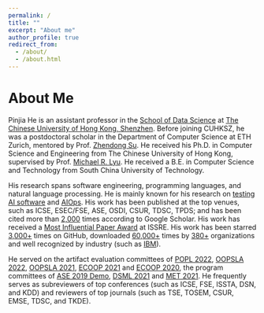 ```yaml
---
permalink: /
title: ""
excerpt: "About me"
author_profile: true
redirect_from: 
  - /about/
  - /about.html
---
```


About Me
======
Pinjia He is an assistant professor in the [School of Data Science](https://sds.cuhk.edu.cn/en) at [The Chinese University of Hong Kong, Shenzhen](https://www.cuhk.edu.cn/en). Before joining CUHKSZ, he was a postdoctoral scholar in the Department of Computer Science at ETH Zurich, mentored by Prof. [Zhendong Su](http://web.cs.ucdavis.edu/~su/). He received his Ph.D. in Computer Science and Engineering from The Chinese University of Hong Kong, supervised by Prof. [Michael R. Lyu](https://www.cse.cuhk.edu.hk/lyu/home). He received a B.E. in Computer Science and Technology from South China University of Technology.

His research spans software engineering, programming languages, and natural language processing. He is mainly known for his research on [testing AI software](https://github.com/RobustNLP) and [AIOps](https://github.com/logpai). His work has been published at the top venues, such as ICSE, ESEC/FSE, ASE, OSDI, CSUR, TDSC, TPDS; and has been cited more than [2,000](https://scholar.google.com/citations?user=vg0moI0AAAAJ&hl=en) times according to Google Scholar. His work has received a [Most Influential Paper Award](https://2021.issre.net/node/33) at ISSRE. His work has been starred [3,000+](https://github.com/logpai) times on GitHub, downloaded [60,000+](https://zenodo.org/record/3227177) times by [380+](https://github.com/logpai/loghub/wiki/Loghub) organizations and well recognized by industry (such as [IBM](https://developer.ibm.com/blogs/how-mining-log-templates-can-help-ai-ops-in-cloud-scale-data-centers/)).

He served on the artifact evaluation committees of [POPL 2022](https://popl22.sigplan.org/track/POPL-2022-artifact-evaluation), [OOPSLA 2022](https://2022.splashcon.org/track/splash-2022-Artifacts), [OOPSLA 2021](https://2021.splashcon.org/track/splash-2021-Artifacts), [ECOOP 2021](https://2021.ecoop.org/committee/ecoop-2021-ecoop-artifacts-artifact-evaluation-committee) and [ECOOP 2020](https://2020.ecoop.org/committee/ecoop-2020-artifacts-artifact-evaluation-committee), the program committees of [ASE 2019 Demo](https://2019.ase-conferences.org/track/ase-2019-Demonstrations?track=ASE%20Demonstrations), [DSML 2021](https://dependablesecureml.github.io/) and [MET 2021](http://metwiki.net/MET21/index.html). He frequently serves as subreviewers of top conferences (such as ICSE, FSE, ISSTA, DSN, and KDD) and reviewers of top journals (such as TSE, TOSEM, CSUR, EMSE, TDSC, and TKDE).
